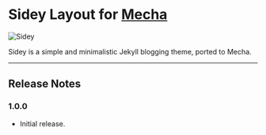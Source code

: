 Sidey Layout for [Mecha](https://github.com/mecha-cms/mecha)
============================================================

![Sidey](https://user-images.githubusercontent.com/1669261/136407063-43bc0a38-12de-4f32-a5aa-c0538f99551f.png)

Sidey is a simple and minimalistic Jekyll blogging theme, ported to Mecha.

---

Release Notes
-------------

### 1.0.0

 - Initial release.